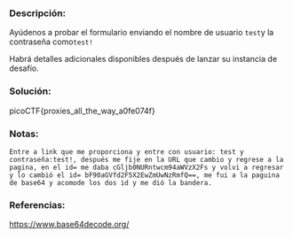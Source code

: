 ### Descripción: 
Ayúdenos a probar el formulario enviando el nombre de usuario `test`y la contraseña como`test!`

Habrá detalles adicionales disponibles después de lanzar su instancia de desafío.
### Solución:
picoCTF{proxies_all_the_way_a0fe074f}
### Notas:
```shell
Entre a link que me proporciona y entre con usuario: test y contraseña:test!, después me fije en la URL que cambio y regrese a la pagina, en el id= me daba cGljb0NURntwcm94aWVzX2Fs y volvi a regresar y lo cambió el id= bF90aGVfd2F5X2EwZmUwNzRmfQ==, me fui a la paguina de base64 y acomode los dos id y me dió la bandera.
```
### Referencias:
https://www.base64decode.org/